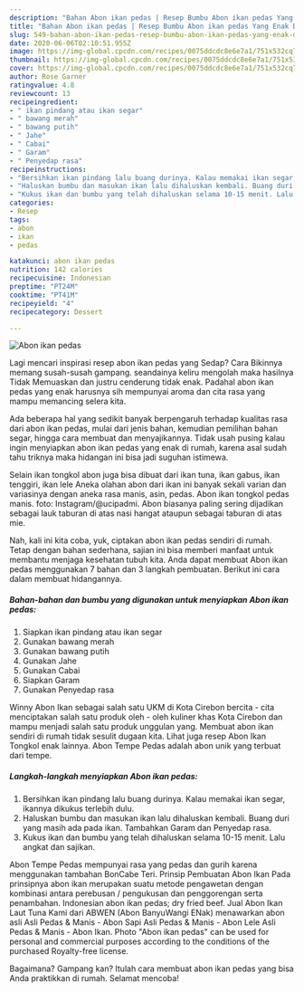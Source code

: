 ```yaml
---
description: "Bahan Abon ikan pedas | Resep Bumbu Abon ikan pedas Yang Enak Dan Lezat"
title: "Bahan Abon ikan pedas | Resep Bumbu Abon ikan pedas Yang Enak Dan Lezat"
slug: 549-bahan-abon-ikan-pedas-resep-bumbu-abon-ikan-pedas-yang-enak-dan-lezat
date: 2020-06-06T02:10:51.955Z
image: https://img-global.cpcdn.com/recipes/0075ddcdc8e6e7a1/751x532cq70/abon-ikan-pedas-foto-resep-utama.jpg
thumbnail: https://img-global.cpcdn.com/recipes/0075ddcdc8e6e7a1/751x532cq70/abon-ikan-pedas-foto-resep-utama.jpg
cover: https://img-global.cpcdn.com/recipes/0075ddcdc8e6e7a1/751x532cq70/abon-ikan-pedas-foto-resep-utama.jpg
author: Rose Garner
ratingvalue: 4.8
reviewcount: 13
recipeingredient:
- " ikan pindang atau ikan segar"
- " bawang merah"
- " bawang putih"
- " Jahe"
- " Cabai"
- " Garam"
- " Penyedap rasa"
recipeinstructions:
- "Bersihkan ikan pindang lalu buang durinya. Kalau memakai ikan segar, ikannya dikukus terlebih dulu."
- "Haluskan bumbu dan masukan ikan lalu dihaluskan kembali. Buang duri yang masih ada pada ikan. Tambahkan Garam dan Penyedap rasa."
- "Kukus ikan dan bumbu yang telah dihaluskan selama 10-15 menit. Lalu angkat dan sajikan."
categories:
- Resep
tags:
- abon
- ikan
- pedas

katakunci: abon ikan pedas 
nutrition: 142 calories
recipecuisine: Indonesian
preptime: "PT24M"
cooktime: "PT41M"
recipeyield: "4"
recipecategory: Dessert

---
```



![Abon ikan pedas](https://img-global.cpcdn.com/recipes/0075ddcdc8e6e7a1/751x532cq70/abon-ikan-pedas-foto-resep-utama.jpg)

Lagi mencari inspirasi resep abon ikan pedas yang Sedap? Cara Bikinnya memang susah-susah gampang. seandainya keliru mengolah maka hasilnya Tidak Memuaskan dan justru cenderung tidak enak. Padahal abon ikan pedas yang enak harusnya sih mempunyai aroma dan cita rasa yang mampu memancing selera kita.

Ada beberapa hal yang sedikit banyak berpengaruh terhadap kualitas rasa dari abon ikan pedas, mulai dari jenis bahan, kemudian pemilihan bahan segar, hingga cara membuat dan menyajikannya. Tidak usah pusing kalau ingin menyiapkan abon ikan pedas yang enak di rumah, karena asal sudah tahu triknya maka hidangan ini bisa jadi suguhan istimewa.

Selain ikan tongkol abon juga bisa dibuat dari ikan tuna, ikan gabus, ikan tenggiri, ikan lele Aneka olahan abon dari ikan ini banyak sekali varian dan variasinya dengan aneka rasa manis, asin, pedas. Abon ikan tongkol pedas manis. foto: Instagram/@ucipadmi. Abon biasanya paling sering dijadikan sebagai lauk taburan di atas nasi hangat ataupun sebagai taburan di atas mie.


Nah, kali ini kita coba, yuk, ciptakan abon ikan pedas sendiri di rumah. Tetap dengan bahan sederhana, sajian ini bisa memberi manfaat untuk membantu menjaga kesehatan tubuh kita. Anda dapat membuat Abon ikan pedas menggunakan 7 bahan dan 3 langkah pembuatan. Berikut ini cara dalam membuat hidangannya.

<!--inarticleads1-->

##### Bahan-bahan dan bumbu yang digunakan untuk menyiapkan Abon ikan pedas:

1. Siapkan  ikan pindang atau ikan segar
1. Gunakan  bawang merah
1. Gunakan  bawang putih
1. Gunakan  Jahe
1. Gunakan  Cabai
1. Siapkan  Garam
1. Gunakan  Penyedap rasa


Winny Abon Ikan sebagai salah satu UKM di Kota Cirebon bercita - cita menciptakan salah satu produk oleh - oleh kuliner khas Kota Cirebon dan mampu menjadi salah satu produk unggulan yang. Membuat abon ikan sendiri di rumah tidak sesulit dugaan kita. Lihat juga resep Abon Ikan Tongkol enak lainnya. Abon Tempe Pedas adalah abon unik yang terbuat dari tempe. 

<!--inarticleads2-->

##### Langkah-langkah menyiapkan Abon ikan pedas:

1. Bersihkan ikan pindang lalu buang durinya. Kalau memakai ikan segar, ikannya dikukus terlebih dulu.
1. Haluskan bumbu dan masukan ikan lalu dihaluskan kembali. Buang duri yang masih ada pada ikan. Tambahkan Garam dan Penyedap rasa.
1. Kukus ikan dan bumbu yang telah dihaluskan selama 10-15 menit. Lalu angkat dan sajikan.


Abon Tempe Pedas mempunyai rasa yang pedas dan gurih karena menggunakan tambahan BonCabe Teri. Prinsip Pembuatan Abon Ikan Pada prinsipnya abon ikan merupakan suatu metode pengawetan dengan kombinasi antara perebusan / pengukusan dan penggorengan serta penambahan. Indonesian abon ikan pedas; dry fried beef. Jual Abon Ikan Laut Tuna Kami dari ABWEN (Abon BanyuWangi ENak) menawarkan abon asli Asli Pedas &amp; Manis - Abon Sapi Asli Pedas &amp; Manis - Abon Lele Asli Pedas &amp; Manis - Abon Ikan. Photo &#34;Abon ikan pedas&#34; can be used for personal and commercial purposes according to the conditions of the purchased Royalty-free license. 

Bagaimana? Gampang kan? Itulah cara membuat abon ikan pedas yang bisa Anda praktikkan di rumah. Selamat mencoba!
